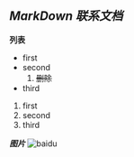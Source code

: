 *MarkDown 联系文档*
----
**列表**
* first
* second
  1. ~~删除~~
* third
1. first
2. second
3. third

***图片***
![baidu](https://www.baidu.com/img/flexible/logo/pc/result.png)
